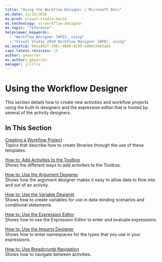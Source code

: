 ```yaml
---
title: "Using the Workflow Designer | Microsoft Docs"
ms.date: 11/15/2016
ms.prod: visual-studio-dev14
ms.technology: vs-workflow-designer
ms.topic: "reference"
helpviewer_keywords: 
  - "Workflow Designer [WFD], using"
  - "Visual Studio 2010 Workflow Designer [WFD], using"
ms.assetid: 991a942f-29bc-4868-9299-ed80c5665ab5
caps.latest.revision: 13
author: gewarren
ms.author: gewarren
manager: jillfra
---
```

# Using the Workflow Designer
This section details how to create new activities and workflow projects using the built-in designers and the expression editor that is hosted by several of the activity designers.  
  
## In This Section  
 [Creating a Workflow Project](../workflow-designer/creating-a-workflow-project.md)  
 Topics that describe how to create libraries through the use of these templates.  
  
 [How to: Add Activities to the Toolbox](../workflow-designer/how-to-add-activities-to-the-toolbox.md)  
 Shows the different ways to add activities to the Toolbox.  
  
 [How to: Use the Argument Designer](../workflow-designer/how-to-use-the-argument-designer.md)  
 Shows how the argument designer makes it easy to allow data to flow into and out of an activity.  
  
 [How to: Use the Variable Designer](../workflow-designer/how-to-use-the-variable-designer.md)  
 Shows how to create variables for use in data-binding scenarios and conditional statements.  
  
 [How to: Use the Expression Editor](../workflow-designer/how-to-use-the-expression-editor.md)  
 Shows how to use the Expression Editor to enter and evaluate expressions.  
  
 [How to: Use the Imports Designer](../workflow-designer/how-to-use-the-imports-designer.md)  
 Shows how to enter namespaces for the types that you use in your expressions.  
  
 [How to: Use Breadcrumb Navigation](../workflow-designer/how-to-use-breadcrumb-navigation.md)  
 Shows how to navigate between activities.